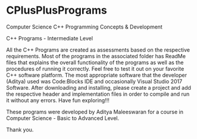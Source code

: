 # CPlusPlusPrograms
Computer Science C++ Programming Concepts &amp; Development

C++ Programs - Intermediate Level

All the C++ Programs are created as assessments based on the respective requirements. Most of the programs in the associated folder has ReadMe files that explains the overall functionality of the programs as well as the procedures of running it correctly. Feel free to test it out on your favorite C++ software platform. The most appropriate software that the developer (Aditya) used was Code:Blocks IDE and occasionally Visual Studio 2017 Software. After downloading and installing, please create a project and add the respective header and implementation files in order to compile and run it without any errors. Have fun exploring!!!

These programs were developed by Aditya Maleeswaran for a course in Computer Science - Basic to Advanced Level.

Thank you.
